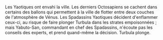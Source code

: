
Les Yaotiques ont envahi la ville. Les derniers Octosapiens se cachent dans certains des ballons qui permettent à la ville de flotter entre deux couches de l'atmosphère de Vénus. Les Spadassins Yaotiques décident d'enflammer ceux-ci, au risque de faire plonger Turbula dans les strates empoisonnées ; mais Yabuto-San, commandant en chef des Spadassins, n'écoute pas les conseils des experts, et prend quand-même la décision. Turbula plonge.